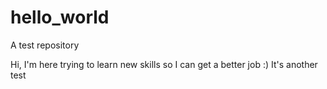 # hello_world
A test repository

Hi, I'm here trying to learn new skills so I can get a better job :)
It's another test
